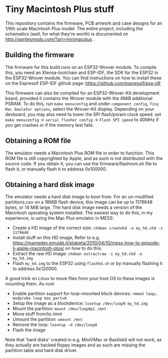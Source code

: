 # Tiny Macintosh Plus stuff

This repository contains the firmware, PCB artwork and case designs for an 1/6th scale Macintosh Plus
model. The entire project, including the schematics (well, for what they're worth) is documented on
http://spritesmods.com/?art=minimacplus .

## Building the firmware

The firmware for this build runs on an ESP32-Wrover module. To compile this, you need an Xtensa-toolchain
and ESP-IDF, the SDK for the ESP32 in the ESP32-Wrover module. You can find instructions on how to install
these on the Espressif ESP-IDF github page: https://github.com/espressif/esp-idf

This firmware can also be compiled for an ESP32-Wrover-Kit development board, provided it contains the
Wrover module with the 4MiB additional PSRAM. To do this, run `make menuconfig`
and under `component config`, `Tiny Mac Emulator options`, select the Wrover-Kit display. Depending on your
devboard, you may also need to lower the SPI flash/psram clock speed: set
`make menuconfig` -> `serial flasher config` -> `Flash SPI speed` to 40MHz if you get crashes or if
the memory test fails.

## Obtaining a ROM file

The emulator needs a Macintosh Plus ROM file in order to function. This ROM file is still copyrighted
by Apple, and as such is not distributed with the source code. If you obtain it, you can use the
firmware/flashrom.sh file to flash it, or manually flash it to address 0x100000.

## Obtaining a hard disk image

The emulator needs a hard disk image to boot from. For an un-modified partitions.csv on a 16MiB flash device,
this image can be up to 1179648 bytes, or 14 MiB large. The hard disk image needs a version
of the Macintosh operating system installed. The easiest way to do this, in my experience, is using the Mac
Plus emulator in MESS:

* Create a HD image of the correct size: ``chdman createhd -o my_hd.chd -s 1179648``
* Install stuff on this HD image, Refer to e.g. https://mamedev.emulab.it/etabeta/2010/04/10/mess-how-to-episode-ii-apple-macintosh-plus/ on how to do this.
* Extract the raw HD image: ``chdman extractraw -i my_hd.chd -o my_hd.img``
* Flash ``my_hd.img`` to the ESP32 using ``flashhd.sh`` or by manually flashing it to address 0x120000.

A good trick on Linux to move files from your host OS to these images is mounting them. As root:
* Enable partition support for loop-mounted block devices: ``rmmod loop; modprobe loop max_part=8``
* Setup the image as a blockdevice: ``losetup /dev/loop0 my_hd.img``
* Mount the partition: ``mount /dev/loop0p1 /mnt``
* Move stuff from/to /mnt
* Umount the partition: ``umount /mnt``
* Remove the loop: ``losetup -d /dev/loop0``
* Flash the image

Note that 'hard disks' created in e.g. MiniVMac or BasiliskII will not work, as they actually are
hacked floppy images and as such are missing the partition table and hard disk driver.
